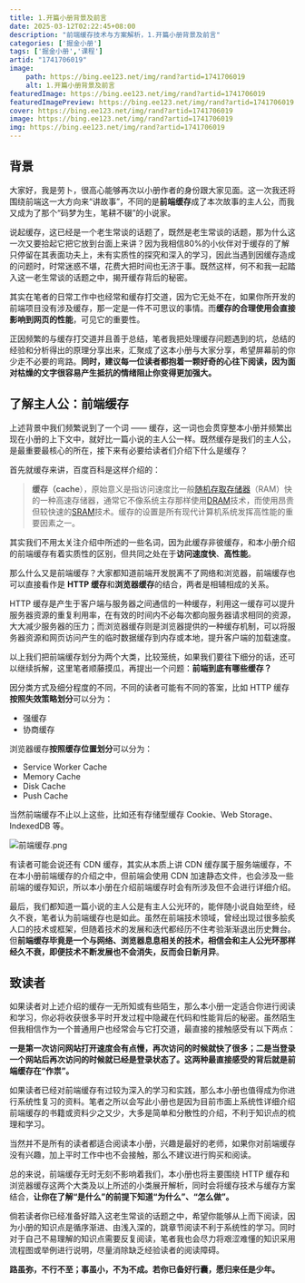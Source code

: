```yaml
---
title: 1.开篇小册背景及前言
date: 2025-03-12T02:22:45+08:00
description: "前端缓存技术与方案解析，1.开篇小册背景及前言"
categories: ['掘金小册']
tags: ['掘金小册','课程']
artid: "1741706019"
image:
    path: https://bing.ee123.net/img/rand?artid=1741706019
    alt: 1.开篇小册背景及前言
featuredImage: https://bing.ee123.net/img/rand?artid=1741706019
featuredImagePreview: https://bing.ee123.net/img/rand?artid=1741706019
cover: https://bing.ee123.net/img/rand?artid=1741706019
image: https://bing.ee123.net/img/rand?artid=1741706019
img: https://bing.ee123.net/img/rand?artid=1741706019
---
```


 ## 背景

大家好，我是劳卜，很高心能够再次以小册作者的身份跟大家见面。这一次我还将围绕前端这一大方向来“讲故事”，不同的是**前端缓存**成了本次故事的主人公，而我又成为了那个“码梦为生，笔耕不辍”的小说家。

说起缓存，这已经是一个老生常谈的话题了，既然是老生常谈的话题，那为什么这一次又要拾起它把它放到台面上来讲？因为我相信80%的小伙伴对于缓存的了解只停留在其表面功夫上，未有实质性的探究和深入的学习，因此当遇到因缓存造成的问题时，时常迷惑不堪，花费大把时间也无济于事。既然这样，何不和我一起踏入这一老生常谈的话题之中，揭开缓存背后的秘密。

其实在笔者的日常工作中也经常和缓存打交道，因为它无处不在，如果你所开发的前端项目没有涉及缓存，那一定是一件不可思议的事情。而**缓存的合理使用会直接影响到网页的性能**，可见它的重要性。

正因频繁的与缓存打交道并且善于总结，笔者我把处理缓存问题遇到的坑，总结的经验和分析得出的原理分享出来，汇聚成了这本小册与大家分享，希望屏幕前的你少走不必要的弯路。**同时，建议每一位读者都抱着一颗好奇的心往下阅读，因为面对枯燥的文字很容易产生抵抗的情绪阻止你变得更加强大。**

## 了解主人公：前端缓存

上述背景中我们频繁说到了一个词 —— 缓存，这一词也会贯穿整本小册并频繁出现在小册的上下文中，就好比一篇小说的主人公一样。既然缓存是我们的主人公，是最重要最核心的所在，接下来有必要给读者们介绍下什么是缓存？

首先就缓存来讲，百度百科是这样介绍的：

> **缓存（cache**），原始意义是指访问速度比一般[随机存取存储器](https://baike.baidu.com/item/%E9%9A%8F%E6%9C%BA%E5%AD%98%E5%8F%96%E5%AD%98%E5%82%A8%E5%99%A8)（RAM）快的一种高速存储器，通常它不像系统主存那样使用[DRAM](https://baike.baidu.com/item/DRAM)技术，而使用昂贵但较快速的[SRAM](https://baike.baidu.com/item/SRAM)技术。缓存的设置是所有现代计算机系统发挥高性能的重要因素之一。

其实我们不用太关注介绍中所述的一些名词，因为此缓存非彼缓存，和本小册介绍的前端缓存有着实质性的区别，但共同之处在于**访问速度快**、**高性能**。

那么什么又是前端缓存？大家都知道前端开发脱离不了网络和浏览器，前端缓存也可以直接看作是
**HTTP 缓存**和**浏览器缓存**的结合，两者是相辅相成的关系。

HTTP 缓存是产生于客户端与服务器之间通信的一种缓存，利用这一缓存可以提升服务器资源的重复利用率，在有效的时间内不必每次都向服务器请求相同的资源，大大减少服务器的压力；而浏览器缓存则是浏览器提供的一种缓存机制，可以将服务器资源和网页访问产生的临时数据缓存到内存或本地，提升客户端的加载速度。

以上我们把前端缓存划分为两个大类，比较笼统，如果我们要往下细分的话，还可以继续拆解，这里笔者顺藤摸瓜，再提出一个问题：**前端到底有哪些缓存？**

因分类方式及细分程度的不同，不同的读者可能有不同的答案，比如 HTTP 缓存**按照失效策略划分**可以分为：

- 强缓存
- 协商缓存

浏览器缓存**按照缓存位置划分**可以分为：

- Service Worker Cache
- Memory Cache
- Disk Cache
- Push Cache

当然前端缓存不止以上这些，比如还有存储型缓存 Cookie、Web Storage、IndexedDB 等。

![前端缓存.png](https://p6-juejin.byteimg.com/tos-cn-i-k3u1fbpfcp/63ce805fb7074cbe92e04d00a1ff75b9~tplv-k3u1fbpfcp-watermark.image?)

有读者可能会说还有 CDN 缓存，其实从本质上讲 CDN 缓存属于服务端缓存，不在本小册前端缓存的介绍之中，但前端会使用 CDN 加速静态文件，也会涉及一些前端的缓存知识，所以本小册在介绍前端缓存时会有所涉及但不会进行详细介绍。

最后，我们都知道一篇小说的主人公是有主人公光环的，能伴随小说自始至终，经久不衰，笔者认为前端缓存也是如此。虽然在前端技术领域，曾经出现过很多脍炙人口的技术或框架，但随着技术的发展和迭代都经历不住考验渐渐退出历史舞台。但**前端缓存毕竟是一个与网络、浏览器息息相关的技术，相信会和主人公光环那样经久不衰，即便技术不断发展也不会消失，反而会日新月异**。

## 致读者

如果读者对上述介绍的缓存一无所知或有些陌生，那么本小册一定适合你进行阅读和学习，你必将收获很多平时开发过程中隐藏在代码和性能背后的秘密。虽然陌生但我相信作为一个普通用户也经常会与它打交道，最直接的接触感受有以下两点：

**一是第一次访问网站打开速度会有点慢，再次访问的时候就快了很多；二是当登录一个网站后再次访问的时候就已经是登录状态了。这两种最直接感受的背后就是前端缓存在“作祟”。**

如果读者已经对前端缓存有过较为深入的学习和实践，那么本小册也值得成为你进行系统性复习的资料。笔者之所以会写此小册也是因为目前市面上系统性详细介绍前端缓存的书籍或资料少之又少，大多是简单和分散性的介绍，不利于知识点的梳理和学习。

当然并不是所有的读者都适合阅读本小册，兴趣是最好的老师，如果你对前端缓存没有兴趣，加上平时工作中也不会接触，那么不建议进行购买和阅读。

总的来说，前端缓存无时无刻不影响着我们，本小册也将主要围绕 HTTP 缓存和浏览器缓存这两个大类及以上所述的小类展开解析，同时会将缓存技术与缓存方案结合，**让你在了解“是什么”的前提下知道“为什么”、“怎么做”。**

倘若读者你已经准备好踏入这老生常谈的话题之中，希望你能够从上而下阅读，因为小册的知识点是循序渐进、由浅入深的，跳章节阅读不利于系统性的学习。同时对于自己不易理解的知识点需要反复阅读，笔者我也会尽力将艰涩难懂的知识采用流程图或举例进行说明，尽量消除缺乏经验读者的阅读障碍。

**路虽弥，不行不至；事虽小，不为不成。若你已备好行囊，愿归来任是少年。**


